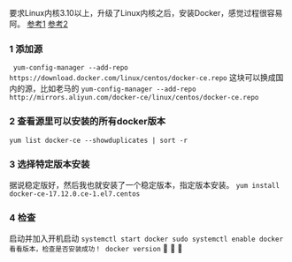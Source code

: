 要求Linux内核3.10以上，升级了Linux内核之后，安装Docker，感觉过程很容易阿。
[参考1](https://www.cnblogs.com/yufeng218/p/8370670.html)
[参考2](https://www.cnblogs.com/liuxiutianxia/p/8857141.html)

### 1 添加源
` yum-config-manager --add-repo https://download.docker.com/linux/centos/docker-ce.repo`
这块可以换成国内的源，比如老马的
`yum-config-manager --add-repo http://mirrors.aliyun.com/docker-ce/linux/centos/docker-ce.repo`

### 2 查看源里可以安装的所有docker版本
`yum list docker-ce --showduplicates | sort -r`

### 3 选择特定版本安装
据说稳定版好，然后我也就安装了一个稳定版本，指定版本安装。
`yum install docker-ce-17.12.0.ce-1.el7.centos`


### 4 检查
启动并加入开机启动
`
systemctl start docker
sudo systemctl enable docker
看看版本，检查是否安装成功！
docker version
`
:dog: :dog: :dog:
